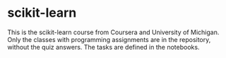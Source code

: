 # scikit-learn
This is the scikit-learn course from Coursera and University of Michigan. Only the classes with programming assignments are in the repository, without the quiz answers. The tasks are defined in the notebooks.
